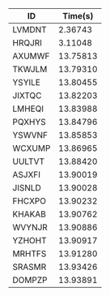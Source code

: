 |ID|Time(s)|
|-|-|
|LVMDNT|2.36743|
|HRQJRI|3.11048|
|AXUMWF|13.75813|
|TKWJLM|13.79310|
|YSYILE|13.80455|
|JIXTQC|13.82203|
|LMHEQI|13.83988|
|PQXHYS|13.84796|
|YSWVNF|13.85853|
|WCXUMP|13.86965|
|UULTVT|13.88420|
|ASJXFI|13.90019|
|JISNLD|13.90028|
|FHCXPO|13.90232|
|KHAKAB|13.90762|
|WVYNJR|13.90886|
|YZHOHT|13.90917|
|MRHTFS|13.91280|
|SRASMR|13.93426|
|DOMPZP|13.93891|
